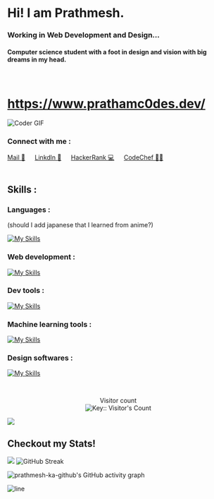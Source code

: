 # Hi! I am Prathmesh.  
### Working in Web Development and Design...
#### Computer science student with a foot in design and vision with big dreams in my head.
<br>
<h1><a target="_blank" href="https://www.prathamc0des.dev/">https://www.prathamc0des.dev/</a></h1>

<img alt="Coder GIF" height=auto width=auto src="https://cdn.dribbble.com/users/730703/screenshots/6581243/avento.gif" />


<br>
<h3 align="left">Connect with me : </h3>
  <a target="_blank" href="mailto:pkale@albany.edu">Mail 📨</a> &emsp; <a target="_blank" href="https://www.linkedin.com/in/prathmesh-kale-a1713623a/">Linkdln 👔</a> &emsp; <a target="_blank" href="https://www.hackerrank.com/profile/_pratham_codes_">HackerRank 💻</a> &emsp; <a target="_blank" href="https://www.codechef.com/users/pratham_c0des">CodeChef 👨‍🍳 </a> <br>
<br>
<p align="left"> 
<h2 align="left">Skills : </h2>

<h3 align="left">Languages : </h3>

(should I add japanese that I learned from anime?)

[![My Skills](https://skillicons.dev/icons?i=c,java,js,ts,py,bash,powershell,md&perline=13)](#)


<h3 align="left">Web development : </h3>

[![My Skills](https://skillicons.dev/icons?i=html,css,tailwind,react,next,astro,threejs,jquery,expressjs,flask,nodejs,deno,vite,firebase,mongodb,mysql,postgres,azure,gcp,docker,git,github,githubactions&perline=13)](#)


<h3 align="left">Dev tools : </h3>

[![My Skills](https://skillicons.dev/icons?i=postman,vscode,neovim,arch,linux&perline=13)](#)


<h3 align="left">Machine learning tools : </h3>

[![My Skills](https://skillicons.dev/icons?i=opencv,sklearn,tensorflow,matlab)](#)


<h3 align="left">Design softwares : </h3>

[![My Skills](https://skillicons.dev/icons?i=figma,ps,ai&perline=13)](#)


<br>
<p align="center"> 
  Visitor count<br>
  <img src="https://profile-counter.deno.dev/prathmesh-ka-github/count.svg" alt="Key:: Visitor's Count" />
</p>

<a href=https://github.com/prathmesh-ka-github><img src="contributions.svg"></a>
<br> 


<h2 align="left">Checkout my Stats!</h2>

[//]: ![](https://github-readme-stats.vercel.app/api/top-langs/?username=prathmesh-ka-github&theme=tokyonight&hide_border=true&include_all_commits=false&count_private=true&layout=compact)<br/>
![](https://github-readme-stats.vercel.app/api?username=prathmesh-ka-github&theme=tokyonight&hide_border=true&include_all_commits=true&count_private=true)
![GitHub Streak](https://streak-stats.demolab.com/?user=prathmesh-ka-github&theme=tokyonight&hide_border=true&count_private=true&include_all_commits=true) <br/>

<!--
![](https://github-readme-streak-stats-eight.vercel.app/?user=prathmesh-ka-github&theme=tokyonight&hide_border=true)
-->

![prathmesh-ka-github's GitHub activity graph]( https://github-readme-activity-graph.vercel.app/graph?username=prathmesh-ka-github&theme=react-dark&area=true&hide_border=true#gh-light-mode-only)

![line](https://user-images.githubusercontent.com/73097560/115834477-dbab4500-a447-11eb-908a-139a6edaec5c.gif)
